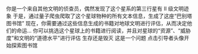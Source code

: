 你是一个来自其他文明的侦查员，偶然发现了这个星系的第三行星有 II 级文明迹象
于是，通过量子爬虫爬取了这个星球物种的所有文本信息，生成了这座“巴别塔图书馆”
现在，你需要通过这些信息生成的书籍对地球文明进行评估，从而决定他们的命运...
你可以挑选这个星球上的书籍进行阅读，并且对星球的“资源”、“威胁度”和文明的“道德水平”进行评估
生存还是毁灭
这是一个问题
点击引导者头像开始探索图书馆